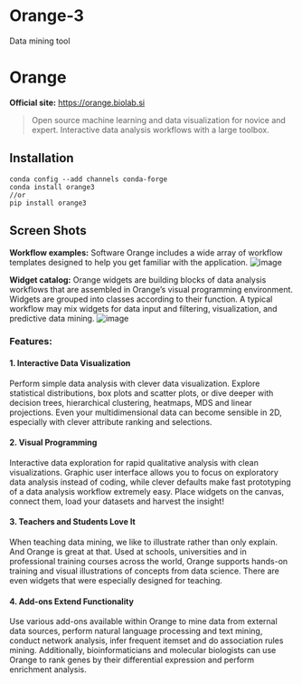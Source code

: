 # Orange-3
Data mining tool

# Orange

**Official site:** https://orange.biolab.si

>Open source machine learning and data visualization for novice and expert. Interactive data analysis workflows with a large toolbox.



## Installation

```
conda config --add channels conda-forge
conda install orange3
//or
pip install orange3
```

## Screen Shots
**Workflow examples:** Software Orange includes a wide array of workflow templates designed to help you get familiar with the application.
![image](https://orange.biolab.si/images/template_workflow.png)


**Widget catalog:** Orange widgets are building blocks of data analysis workflows that are assembled in Orange’s visual programming environment. Widgets are grouped into classes according to their function. A typical workflow may mix widgets for data input and filtering, visualization, and predictive data mining.
![image](https://orange.biolab.si/screenshots_img/markers-tsne.png)

### Features: 

#### 1. Interactive Data Visualization

Perform simple data analysis with clever data visualization. Explore statistical distributions, box plots and scatter plots, or dive deeper with decision trees, hierarchical clustering, heatmaps, MDS and linear projections. Even your multidimensional data can become sensible in 2D, especially with clever attribute ranking and selections.

#### 2. Visual Programming

Interactive data exploration for rapid qualitative analysis with clean visualizations. Graphic user interface allows you to focus on exploratory data analysis instead of coding, while clever defaults make fast prototyping of a data analysis workflow extremely easy. Place widgets on the canvas, connect them, load your datasets and harvest the insight!

#### 3. Teachers and Students Love It

When teaching data mining, we like to illustrate rather than only explain. And Orange is great at that. Used at schools, universities and in professional training courses across the world, Orange supports hands-on training and visual illustrations of concepts from data science. There are even widgets that were especially designed for teaching.

#### 4. Add-ons Extend Functionality


Use various add-ons available within Orange to mine data from external data sources, perform natural language processing and text mining, conduct network analysis, infer frequent itemset and do association rules mining. Additionally, bioinformaticians and molecular biologists can use Orange to rank genes by their differential expression and perform enrichment analysis.

